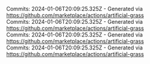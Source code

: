 Commits: 2024-01-06T20:09:25.325Z - Generated via https://github.com/marketplace/actions/artificial-grass
<br>
Commits: 2024-01-06T20:09:25.325Z - Generated via https://github.com/marketplace/actions/artificial-grass
<br>
Commits: 2024-01-06T20:09:25.325Z - Generated via https://github.com/marketplace/actions/artificial-grass
<br>
Commits: 2024-01-06T20:09:25.325Z - Generated via https://github.com/marketplace/actions/artificial-grass
<br>
